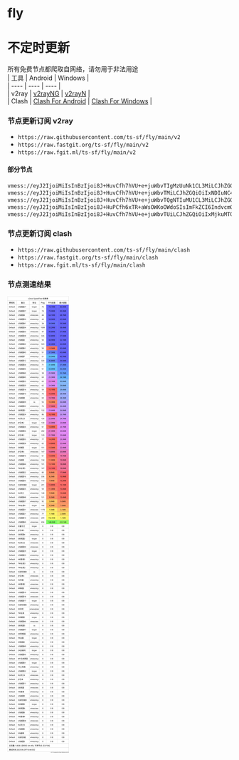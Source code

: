 # fly
# 不定时更新
所有免费节点都爬取自网络，请勿用于非法用途  
|  工具  | Android  | Windows  |  
|  ----  | ----   | ----  |  
| v2ray  | [v2rayNG](https://github.com/2dust/v2rayNG/releases) | [v2rayN](https://github.com/2dust/v2rayN/releases) |  
| Clash  | [Clash For Android](https://github.com/Kr328/ClashForAndroid/releases) | [Clash For Windows](https://github.com/Fndroid/clash_for_windows_pkg/releases) | 
  
### 节点更新订阅  v2ray
- `https://raw.githubusercontent.com/ts-sf/fly/main/v2`  
- `https://raw.fastgit.org/ts-sf/fly/main/v2`  
- `https://raw.fgit.ml/ts-sf/fly/main/v2`  
#### 部分节点  
``` 
vmess://eyJ2IjoiMiIsInBzIjoi8J+HuvCfh7hVU+e+juWbvTIgMzUuNk1CL3MiLCJhZGQiOiIxNDIuNC4xMjcuMTkiLCJwb3J0IjoiNTMwMTMiLCJpZCI6IjQxODA0OGFmLWEyOTMtNGI5OS05YjBjLTk4Y2EzNTgwZGQyNCIsImFpZCI6IjY0Iiwic2N5IjoiYXV0byIsIm5ldCI6InRjcCIsInR5cGUiOiJub25lIiwiaG9zdCI6IiIsInBhdGgiOiIvc3BlZWR0ZXN0L0thbnNhcy5rb3RpY2suc2l0ZSIsInRscyI6IiIsInNuaSI6IiIsInRlc3RfbmFtZSI6IlVT576O5Zu9MiJ9
vmess://eyJ2IjoiMiIsInBzIjoi8J+HuvCfh7hVU+e+juWbvTMiLCJhZGQiOiIxNDIuNC4xMTIuMTQ5IiwicG9ydCI6IjQ0NjY3IiwiaWQiOiI0MTgwNDhhZi1hMjkzLTRiOTktOWIwYy05OGNhMzU4MGRkMjQiLCJhaWQiOiI2NCIsInNjeSI6ImF1dG8iLCJuZXQiOiJ0Y3AiLCJ0eXBlIjoibm9uZSIsImhvc3QiOiIiLCJwYXRoIjoiL3l4emJwIiwidGxzIjoiIiwic25pIjoiIiwidGVzdF9uYW1lIjoiVVPnvo7lm70zIn0=
vmess://eyJ2IjoiMiIsInBzIjoi8J+HuvCfh7hVU+e+juWbvTQgNTIuMU1CL3MiLCJhZGQiOiIxNjUuMS42OC4xODIiLCJwb3J0IjoiODA4MCIsImlkIjoiODhjNmQxMmItNjE0Zi00ODVmLTgzZmMtZmIwY2M1N2M0ODAxIiwiYWlkIjoiMCIsInNjeSI6ImF1dG8iLCJuZXQiOiJ3cyIsInR5cGUiOiJub25lIiwiaG9zdCI6IiIsInBhdGgiOiIvIiwidGxzIjoiIiwic25pIjoiIiwidGVzdF9uYW1lIjoiVVPnvo7lm700In0=
vmess://eyJ2IjoiMiIsInBzIjoi8J+HuPCfh6xTR+aWsOWKoOWdoSIsImFkZCI6IndvcmQuMTMuMS5mdWNrd29yZC5jbHViIiwicG9ydCI6IjUzMTI3IiwiaWQiOiJjOWE1OWUxNy03YzUxLTNmN2QtOGZlOS01OWMyMDlhNjQzN2EiLCJhaWQiOiIwIiwic2N5IjoiYXV0byIsIm5ldCI6InRjcCIsInR5cGUiOiJub25lIiwiaG9zdCI6IiIsInBhdGgiOiIiLCJ0bHMiOiIiLCJzbmkiOiJ3b3JkLjEzLjEuZnVja3dvcmQuY2x1YiIsInRlc3RfbmFtZSI6IlNH5paw5Yqg5Z2hIn0=
vmess://eyJ2IjoiMiIsInBzIjoi8J+HuvCfh7hVU+e+juWbvTUiLCJhZGQiOiIxMjkuMTQ2LjI0Ny4xMzUiLCJwb3J0IjoiMzI1NTgiLCJpZCI6ImMyNGI2MTcwLWJhNTQtNGIyYi05MmE3LWMwNDc0MGJmYzdiZiIsImFpZCI6IjAiLCJzY3kiOiJhdXRvIiwibmV0IjoidGNwIiwidHlwZSI6Im5vbmUiLCJob3N0IjoiIiwicGF0aCI6IiIsInRscyI6IiIsInNuaSI6IiIsInRlc3RfbmFtZSI6IlVT576O5Zu9NSJ9
```
### 节点更新订阅  clash
- `https://raw.githubusercontent.com/ts-sf/fly/main/clash`  
- `https://raw.fastgit.org/ts-sf/fly/main/clash`  
- `https://raw.fgit.ml/ts-sf/fly/main/clash`  

### 节点测速结果
![image](traffic.png)
